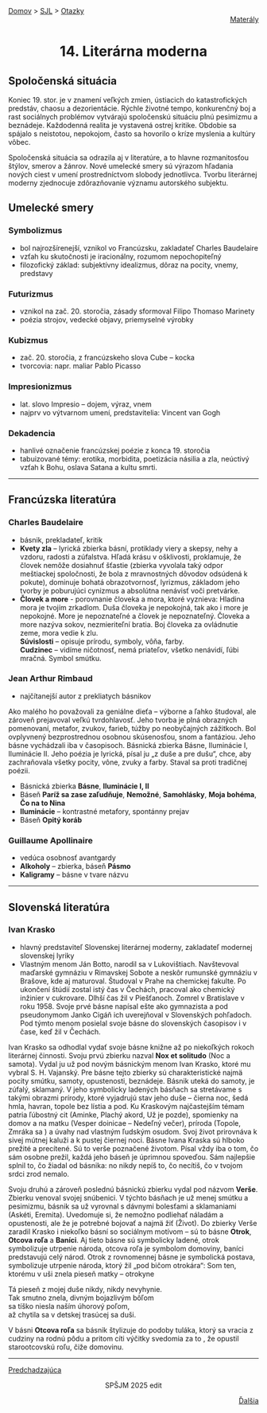 <div align="center">
    <div align="left">
        <a href="/README.md">Domov</a>
        >
        <a href="../SLOVENCINA.md">SJL</a>
        >
        <a href="../ustne-otazky.md">Otazky</a>
    </div>
    <div align="right">
        <a href="https://drive.google.com/drive/folders/1hWhZNvgWC-8cb7jK5zRorX9WfCzyq_WF?usp=sharing">Materály</a>
    </div>

# 14. Literárna moderna
</div>

## Spoločenská situácia

Koniec 19. stor. je v znamení veľkých zmien, ústiacich do katastrofických predstáv, chaosu a dezorientácie. Rýchle životné tempo, konkurenčný boj a rast sociálnych problémov vytvárajú spoločenskú situáciu plnú pesimizmu a beznádeje. Každodenná realita je vystavená ostrej kritike. Obdobie sa spájalo s neistotou, nepokojom, často sa hovorilo o kríze myslenia a kultúry vôbec.

Spoločenská situácia sa odrazila aj v literatúre, a to hlavne rozmanitosťou štýlov, smerov a žánrov. Nové umelecké smery sú výrazom hľadania nových ciest v umení prostredníctvom slobody jednotlivca. Tvorbu literárnej moderny zjednocuje zdôrazňovanie významu autorského subjektu.
## Umelecké smery

### Symbolizmus

- bol najrozšírenejší, vznikol vo Francúzsku, zakladateľ Charles Baudelaire
- vzťah ku skutočnosti je iracionálny, rozumom nepochopiteľný
- filozofický základ: subjektívny idealizmus, dôraz na pocity, vnemy, predstavy

### Futurizmus

- vznikol na zač. 20. storočia, zásady sformoval Filipo Thomaso Marinety
- poézia strojov, vedecké objavy, priemyselné výrobky

### Kubizmus

- zač. 20. storočia, z francúzskeho slova Cube – kocka
- tvorcovia: napr. maliar Pablo Picasso

### Impresionizmus

- lat. slovo Impresio – dojem, výraz, vnem
- najprv vo výtvarnom umení, predstavitelia: Vincent van Gogh

### Dekadencia

- hanlivé označenie francúzskej poézie z konca 19. storočia
- tabuizované témy: erotika, morbidita, poetizácia násilia a zla, neúctivý vzťah k Bohu, oslava Satana a kultu smrti.

---

## Francúzska literatúra

### Charles Baudelaire

- básnik, prekladateľ, kritik
- **Kvety zla** – lyrická zbierka básní, protiklady viery a skepsy, nehy a vzdoru, radosti a zúfalstva. Hľadá krásu v ošklivosti, proklamuje, že človek nemôže dosiahnuť šťastie (zbierka vyvolala taký odpor meštiackej spoločnosti, že bola z mravnostných dôvodov odsúdená k pokute), dominuje bohatá obrazotvornosť, lyrizmus, základom jeho tvorby je poburujúci cynizmus a absolútna nenávisť voči pretvárke.  
- **Človek a more** - porovnanie človeka a mora, ktoré vyznieva: Hladina mora je tvojím zrkadlom. Duša človeka je nepokojná, tak ako i more je nepokojné. More je nepoznateľné a človek je nepoznateľný. Človeka a more nazýva sokov, nezmieriteľní bratia. Boj človeka za ovládnutie zeme, mora vedie k zlu.  
**Súvislosti** – opisuje prírodu, symboly, vôňa, farby.  
**Cudzinec** – vidíme ničotnosť, nemá priateľov, všetko nenávidí, ľúbi mračná. Symbol smútku.

### Jean Arthur Rimbaud

- najčítanejší autor z prekliatych básnikov

Ako malého ho považovali za geniálne dieťa – výborne a ľahko študoval, ale zároveň prejavoval veľkú tvrdohlavosť. Jeho tvorba je plná obrazných pomenovaní, metafor, zvukov, farieb, túžby po neobyčajných zážitkoch. Bol ovplyvnený bezprostrednou osobnou skúsenosťou, snom a fantáziou. Jeho básne vychádzali iba v časopisoch.
Básnická zbierka Básne, Iluminácie I, Iluminácie II. Jeho poézia je lyrická, písal ju „z duše a pre dušu“, chce, aby zachraňovala všetky pocity, vône, zvuky a farby. Staval sa proti tradičnej poézii.

- Básnická zbierka **Básne**, **Iluminácie I, II**
- Báseň **Paríž sa zase zaľudňuje**, **Nemožné**, **Samohlásky**, **Moja bohéma**, **Čo na to Nina**
- **Iluminácie** – kontrastné metafory, spontánny prejav
- Báseň **Opitý koráb**

### Guillaume Apollinaire

- vedúca osobnosť avantgardy
- **Alkoholy** – zbierka, báseň **Pásmo**
- **Kaligramy** – básne v tvare názvu

---

## Slovenská literatúra

### Ivan Krasko

- hlavný predstaviteľ Slovenskej literárnej moderny, zakladateľ modernej slovenskej lyriky
- Vlastným menom Ján Botto, narodil sa v Lukovištiach. Navštevoval maďarské gymnáziu v Rimavskej Sobote a neskôr rumunské gymnáziu v Brašove, kde aj maturoval. Študoval v Prahe na chemickej fakulte. Po ukončení štúdií zostal istý čas v Čechách, pracoval ako chemický inžinier v cukrovare. Dlhší čas žil v Piešťanoch. Zomrel v Bratislave v roku 1958.
Svoje prvé básne napísal ešte ako gymnazista a pod pseudonymom Janko Cigáň ich uverejňoval v Slovenských pohľadoch. Pod týmto menom posielal svoje básne do slovenských časopisov i v čase, keď žil v Čechách. 

Ivan Krasko sa odhodlal vydať svoje básne knižne až po niekoľkých rokoch literárnej činnosti. Svoju prvú zbierku nazval **Nox et solitudo** (Noc a samota). Vydal ju už pod novým básnickým menom Ivan Krasko, ktoré mu vybral S. H. Vajanský. Pre básne tejto zbierky sú charakteristické najmä pocity smútku, samoty, opustenosti, beznádeje. Básnik uteká do samoty, je zúfalý, sklamaný. V jeho symbolicky ladených básňach sa stretávame s takými obrazmi prírody, ktoré vyjadrujú stav jeho duše – čierna noc, šedá hmla, havran, topole bez lístia a pod. Ku Kraskovým najčastejším témam patria ľúbostný cit (Aminke, Plachý akord, Už je pozde), spomienky na domov a na matku (Vesper doinicae – Nedeľný večer), príroda (Topole, Zmráka sa ) a úvahy nad vlastným ľudským osudom. Svoj život prirovnáva k sivej mútnej kaluži a k pustej čiernej noci. Básne Ivana Kraska sú hlboko prežité a precítené. Sú to verše poznačené životom. Písal vždy iba o tom, čo sám osobne prežil, každá jeho báseň je úprimnou spoveďou. Sám najlepšie splnil to, čo žiadal od básnika: no nikdy nepíš to, čo necítiš, čo v tvojom srdci zrod nemalo.

Svoju druhú a zároveň poslednú básnickú zbierku vydal pod názvom **Verše**. Zbierku venoval svojej snúbenici. V týchto básňach je už menej smútku a pesimizmu, básnik sa už vyrovnal s dávnymi bolesťami a sklamaniami (Askéti, Eremita). Uvedomuje si, že nemožno podliehať náladám a opustenosti, ale že je potrebné bojovať a najmä žiť (Život).
Do zbierky Verše zaradil Krasko i niekoľko básní so sociálnym motívom – sú to básne **Otrok**, **Otcova roľa** a **Baníci**. Aj tieto básne sú symbolicky ladené, otrok symbolizuje utrpenie národa, otcova roľa je symbolom domoviny, baníci predstavujú celý národ. Otrok z rovnomennej básne je symbolická postava, symbolizuje utrpenie národa, ktorý žil „pod bičom otrokára“: Som ten, ktorému v uši znela pieseň matky – otrokyne

Tá pieseň z mojej duše nikdy, nikdy nevyhynie.  
Tak smutno znela, divným bojazlivým bôľom  
sa tíško niesla naším úhorový poľom,  
až chytila sa v detskej trasúcej sa duši.

V básni **Otcova roľa** sa básnik štylizuje do podoby tuláka, ktorý sa vracia z cudziny na rodnú pôdu a pritom cíti výčitky svedomia za to , že opustil starootcovskú roľu, čiže domovinu.

---
<div align="left">

[Predchadzajúca](13.md)
</div>
<div align="center">
SPŠJM 2025 edit
</div>
<div align="right">

[Ďalšia](15.md)
</div>